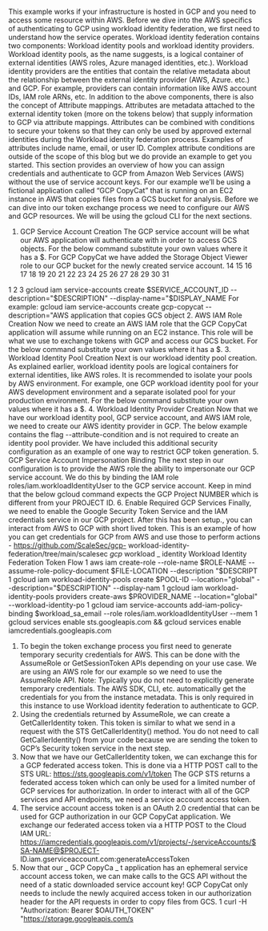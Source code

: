 This example works if your infrastructure is hosted in GCP and you need to access some resource within AWS.
Before we dive into the AWS specifics of authenticating to GCP using workload identity federation, we first need to understand how the
service operates. Workload identity federation contains two components:
Workload identity pools and workload identity providers. Workload identity pools, as the name suggests, is a logical container of external
identities (AWS roles, Azure managed identities, etc.).
Workload identity providers are the entities that contain the relative metadata about the relationship between the external identity
provider (AWS, Azure. etc.) and GCP. For example, providers can contain information like AWS account IDs, IAM role ARNs, etc.
In addition to the above components, there is also the concept of Attribute mappings. Attributes are metadata attached to the external
identity token (more on the tokens below) that supply information to GCP via attribute mappings. Attributes can be combined with conditions
to secure your tokens so that they can only be used by approved external identities during the Workload identity federation process.
Examples of attributes include name, email, or user ID. Complex attribute conditions are outside of the scope of this blog but we do provide
an example to get you started.
This section provides an overview of how you can assign credentials and authenticate to GCP from Amazon Web Services (AWS) without
the use of service account keys. For our example we’ll be using a fictional application called “GCP CopyCat” that is running on an EC2
instance in AWS that copies files from a GCS bucket for analysis.
Before we can dive into our token exchange process we need to configure our AWS and GCP resources. We will be using the gcloud CLI for
the next sections.
1. GCP Service Account Creation
The GCP service account will be what our AWS application will authenticate with in order to access GCS objects. For the below
command substitute your own values where it has a $.
For GCP CopyCat we have added the Storage Object Viewer role to our GCP bucket for the newly created service account.
14
15
16
17
18
19
20
21
22
23
24
25
26
27
28
29
30
31

1
2
3
gcloud iam service-accounts create $SERVICE_ACCOUNT_ID --description="$DESCRIPTION" --display-name="$DISPLAY_NAME
For example: gcloud iam service-accounts create gcp-copycat --description="AWS application that copies GCS object
2. AWS IAM Role Creation
Now we need to create an AWS IAM role that the GCP CopyCat application will assume while running on an EC2 instance. This role will
be what we use to exchange tokens with GCP and access our GCS bucket. For the below command substitute your own values where it
has a $.
3. Workload Identity Pool Creation
Next is our workload identity pool creation. As explained earlier, workload identity pools are logical containers for external identities, like
AWS roles. It is recommended to isolate your pools by AWS environment. For example, one GCP workload identity pool for your AWS
development environment and a separate isolated pool for your production environment.
For the below command substitute your own values where it has a $.
4. Workload Identity Provider Creation
Now that we have our workload identity pool, GCP service account, and AWS IAM role, we need to create our AWS identity provider in
GCP. The below example contains the flag --attribute-condition and is not required to create an identity pool provider. We have included
this additional security configuration as an example of one way to restrict GCP token generation.
5. GCP Service Account Impersonation Binding
The next step in our configuration is to provide the AWS role the ability to impersonate our GCP service account. We do this by binding
the IAM role roles/iam.workloadIdentityUser to the GCP service account. Keep in mind that the below gcloud command expects the GCP
Project NUMBER which is different from your PROJECT ID.
6. Enable Required GCP Services
Finally, we need to enable the Google Security Token Service and the IAM credentials service in our GCP project.
After this has been setup., you can interact from AWS to GCP with short lived token.
This is an example of how you can get credentials for GCP from AWS and use those to perform actions - https://github.com/ScaleSec/gcp-
workload-identity-federation/tree/main/scalesec
_gcp_
workload
_
identity
Workload Identity Federation Token Flow
1 aws iam create-role --role-name $ROLE-NAME --assume-role-policy-document $FILE-LOCATION --description "$DESCRIPT
1 gcloud iam workload-identity-pools create $POOL-ID --location="global" --description="$DESCRIPTION" --display-nam
1 gcloud iam workload-identity-pools providers create-aws $PROVIDER_NAME --location="global" --workload-identity-po
1 gcloud iam service-accounts add-iam-policy-binding $workload_sa_email --role roles/iam.workloadIdentityUser --mem
1 gcloud services enable sts.googleapis.com && gcloud services enable iamcredentials.googleapis.com
1. To begin the token exchange process you first need to generate temporary security credentials for AWS. This can be done with the
AssumeRole or GetSessionToken APIs depending on your use case. We are using an AWS role for our example so we need to use the
AssumeRole API.
Note: Typically you do not need to explicitly generate temporary credentials. The AWS SDK, CLI, etc. automatically get the credentials
for you from the instance metadata. This is only required in this instance to use Workload identity federation to authenticate to GCP.
2. Using the credentials returned by AssumeRole, we can create a GetCallerIdentity token. This token is similar to what we send in a
request with the STS GetCallerIdentity() method. You do not need to call GetCallerIdentity() from your code because we are sending the
token to GCP’s Security token service in the next step.
3. Now that we have our GetCallerIdentity token, we can exchange this for a GCP federated access token. This is done via a HTTP POST
call to the STS URL: https://sts.googleapis.com/v1/token
The GCP STS returns a federated access token which can only be used for a limited number of GCP services for authorization. In order
to interact with all of the GCP services and API endpoints, we need a service account access token.
4. The service account access token is an OAuth 2.0 credential that can be used for GCP authorization in our GCP CopyCat application.
We exchange our federated access token via a HTTP POST to the Cloud IAM URL:
https://iamcredentials.googleapis.com/v1/projects/-/serviceAccounts/$SA-NAME@$PROJECT-
ID.iam.gserviceaccount.com:generateAccessToken
5. Now that our
_
GCP CopyCa
_
t application has an ephemeral service account access token, we can make calls to the GCS API without
the need of a static downloaded service account key! GCP CopyCat only needs to include the newly acquired access token in our
authorization header for the API requests in order to copy files from GCS.
1 curl -H "Authorization: Bearer $OAUTH_TOKEN" "https://storage.googleapis.com/s